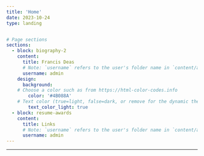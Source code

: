 ```yaml
---
title: 'Home'
date: 2023-10-24
type: landing


# Page sections
sections:
  - block: biography-2
    content:
      title: Francis Deas
      # Note: `username` refers to the user's folder name in `content/authors/`
      username: admin
    design:
      background:
    # Choose a color such as from https://html-color-codes.info
        color: '#4B088A'
    # Text color (true=light, false=dark, or remove for the dynamic theme color).
        text_color_light: true
  - block: resume-awards
    content:
      title: Links
      # Note: `username` refers to the user's folder name in `content/authors/`
      username: admin
---
```


---


